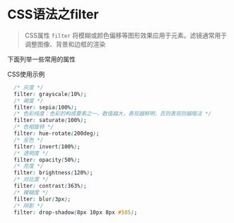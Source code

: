 <script setup lang="ts">
import Filter from '~/components/filter.vue'
</script>

# CSS语法之filter

> CSS属性 `filter` 将模糊或颜色偏移等图形效果应用于元素。滤镜通常用于调整图像、背景和边框的渲染

下面列举一些常用的属性

<Filter />

CSS使用示例

```css
  /* 灰度 */
  filter: grayscale(10%);
  /* 褐度 */
  filter: sepia(100%);
  /* 色彩纯度：色彩的构成要素之一，数值越大，表现越鲜明，否则表现则越暗淡 */
  filter: saturate(100%);
  /* 色相旋转 */
  filter: hue-rotate(200deg);
  /* 反色 */
  filter: invert(100%);
  /* 透明度 */
  filter: opacity(50%);
  /* 亮度 */
  filter: brightness(120%);
  /* 对比度 */
  filter: contrast(363%);
  /* 模糊度 */
  filter: blur(3px);
  /* 阴影 */
  filter: drop-shadow(8px 10px 8px #585);
```

